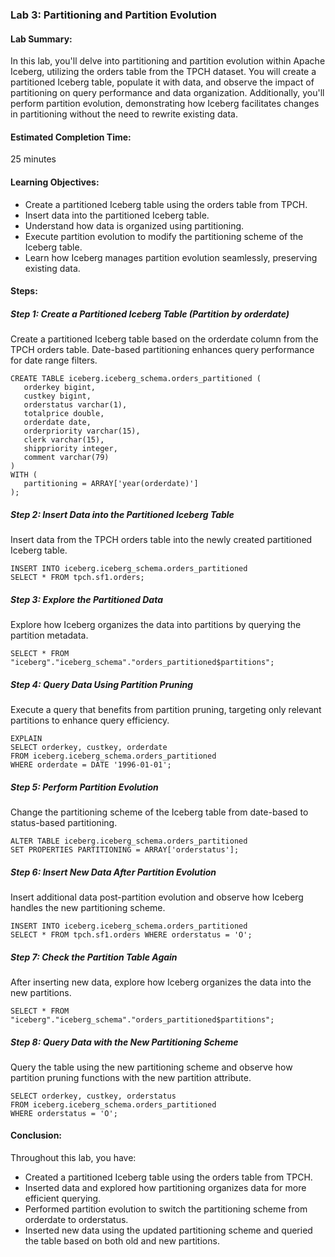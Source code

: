 ### Lab 3: Partitioning and Partition Evolution

#### Lab Summary:

In this lab, you'll delve into partitioning and partition evolution within Apache Iceberg, utilizing the orders table from the TPCH dataset. You will create a partitioned Iceberg table, populate it with data, and observe the impact of partitioning on query performance and data organization. Additionally, you'll perform partition evolution, demonstrating how Iceberg facilitates changes in partitioning without the need to rewrite existing data.

#### Estimated Completion Time:

25 minutes

#### Learning Objectives:

-   Create a partitioned Iceberg table using the orders table from TPCH.
-   Insert data into the partitioned Iceberg table.
-   Understand how data is organized using partitioning.
-   Execute partition evolution to modify the partitioning scheme of the Iceberg table.
-   Learn how Iceberg manages partition evolution seamlessly, preserving existing data.

#### Steps:

##### Step 1: Create a Partitioned Iceberg Table (Partition by orderdate)

Create a partitioned Iceberg table based on the orderdate column from the TPCH orders table. Date-based partitioning enhances query performance for date range filters.

```
CREATE TABLE iceberg.iceberg_schema.orders_partitioned (
   orderkey bigint,
   custkey bigint,
   orderstatus varchar(1),
   totalprice double,
   orderdate date,
   orderpriority varchar(15),
   clerk varchar(15),
   shippriority integer,
   comment varchar(79)
)
WITH (
   partitioning = ARRAY['year(orderdate)']
);
```

##### Step 2: Insert Data into the Partitioned Iceberg Table

Insert data from the TPCH orders table into the newly created partitioned Iceberg table.

```
INSERT INTO iceberg.iceberg_schema.orders_partitioned
SELECT * FROM tpch.sf1.orders;
```

##### Step 3: Explore the Partitioned Data

Explore how Iceberg organizes the data into partitions by querying the partition metadata.

```
SELECT * FROM "iceberg"."iceberg_schema"."orders_partitioned$partitions";
```

##### Step 4: Query Data Using Partition Pruning

Execute a query that benefits from partition pruning, targeting only relevant partitions to enhance query efficiency.

```
EXPLAIN
SELECT orderkey, custkey, orderdate
FROM iceberg.iceberg_schema.orders_partitioned
WHERE orderdate = DATE '1996-01-01';
```

##### Step 5: Perform Partition Evolution

Change the partitioning scheme of the Iceberg table from date-based to status-based partitioning.

```
ALTER TABLE iceberg.iceberg_schema.orders_partitioned
SET PROPERTIES PARTITIONING = ARRAY['orderstatus'];
```

##### Step 6: Insert New Data After Partition Evolution

Insert additional data post-partition evolution and observe how Iceberg handles the new partitioning scheme.

```
INSERT INTO iceberg.iceberg_schema.orders_partitioned
SELECT * FROM tpch.sf1.orders WHERE orderstatus = 'O';
```

##### Step 7: Check the Partition Table Again

After inserting new data, explore how Iceberg organizes the data into the new partitions.

```
SELECT * FROM "iceberg"."iceberg_schema"."orders_partitioned$partitions";
```

##### Step 8: Query Data with the New Partitioning Scheme

Query the table using the new partitioning scheme and observe how partition pruning functions with the new partition attribute.

```
SELECT orderkey, custkey, orderstatus
FROM iceberg.iceberg_schema.orders_partitioned
WHERE orderstatus = 'O';
```

#### Conclusion:

Throughout this lab, you have:

-   Created a partitioned Iceberg table using the orders table from TPCH.
-   Inserted data and explored how partitioning organizes data for more efficient querying.
-   Performed partition evolution to switch the partitioning scheme from orderdate to orderstatus.
-   Inserted new data using the updated partitioning scheme and queried the table based on both old and new partitions.
